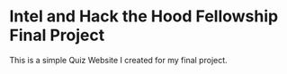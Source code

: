 # Intel and Hack the Hood Fellowship Final Project
This is a simple Quiz Website I created for my final project.
